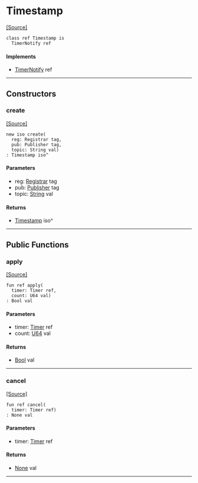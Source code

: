 # Timestamp
<span class="source-link">[[Source]](src/mqtt-examples/timestamp.md#L-0-8)</span>
```pony
class ref Timestamp is
  TimerNotify ref
```

#### Implements

* [TimerNotify](time-TimerNotify.md) ref

---

## Constructors

### create
<span class="source-link">[[Source]](src/mqtt-examples/timestamp.md#L-0-14)</span>


```pony
new iso create(
  reg: Registrar tag,
  pub: Publisher tag,
  topic: String val)
: Timestamp iso^
```
#### Parameters

*   reg: [Registrar](bureaucracy-Registrar.md) tag
*   pub: [Publisher](mqtt-publisher-Publisher.md) tag
*   topic: [String](builtin-String.md) val

#### Returns

* [Timestamp](mqtt-examples-Timestamp.md) iso^

---

## Public Functions

### apply
<span class="source-link">[[Source]](src/mqtt-examples/timestamp.md#L-0-19)</span>


```pony
fun ref apply(
  timer: Timer ref,
  count: U64 val)
: Bool val
```
#### Parameters

*   timer: [Timer](time-Timer.md) ref
*   count: [U64](builtin-U64.md) val

#### Returns

* [Bool](builtin-Bool.md) val

---

### cancel
<span class="source-link">[[Source]](src/mqtt-examples/timestamp.md#L-0-41)</span>


```pony
fun ref cancel(
  timer: Timer ref)
: None val
```
#### Parameters

*   timer: [Timer](time-Timer.md) ref

#### Returns

* [None](builtin-None.md) val

---

